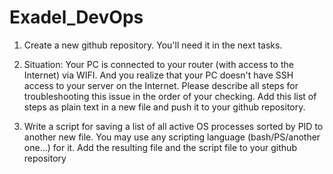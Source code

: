 # Exadel_DevOps
1. Create a new github repository. You'll need it in the next tasks.

2. Situation: Your PC is connected to your router (with access to the Internet) via
WIFI. And you realize that your PC doesn't have SSH access to your server on
the Internet. Please describe all steps for troubleshooting this issue in the order of your
checking. Add this list of steps as plain text in a new file and push it to your github
repository.

3. Write a script for saving a list of all active OS processes sorted by PID to another
new file. You may use any scripting language (bash/PS/another one...) for it.
Add the resulting file and the script file to your github repository
